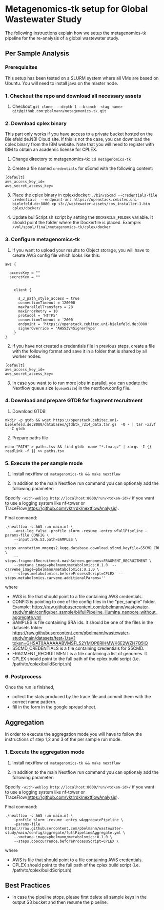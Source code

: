 # Metagenomics-tk setup for Global Wastewater Study

The following instructions explain how we setup the metagenomics-tk pipeline for the re-analysis of a global wastewater study.

## Per Sample Analysis

### Prerequisites

This setup has been tested on a SLURM system where all VMs are based on Ubuntu.
You will need to install java on the master node.

### 1. Checkout the repo and download all necessary assets

1. Checkout `git clone  --depth 1 --branch  <tag name> git@github.com:pbelmann/metagenomics-tk.git`

### 2. Download cplex binary

This part only works if you have access to a private bucket hosted on the Bielefeld de.NBI Cloud site.
If this is not the case, you can download the cplex binary from the IBM website.
Note that you will need to register with IBM to obtain an academic license for CPLEX.


1. Change directory to metagenomics-tk: `cd metagenomics-tk`

2. Create a file named `credentials` for s5cmd with the following content:

```
[default]
aws_access_key_id=
aws_secret_access_key=
```

3. Place the cplex binary in cplex/docker: 
   `./bin/s5cmd --credentials-file credentials  --endpoint-url https://openstack.cebitec.uni-bielefeld.de:8080 cp s3://wastewater-assets/cos_installer-1.bin  cplex/docker/`

4. Update builScript.sh script by setting the `DOCKERILE_FOLDER` variable. It should point the folder where the Dockerfile is placed.
   Example: `/vol/spool/final/metagenomics-tk/cplex/docker`


### 3. Configure metagenomics-tk

1. If you want to upload your results to Object storage, you will have to create AWS config file which looks like this:
   
```
aws {

  accessKey = ""
  secretKey = ""


    client {

      s_3_path_style_access = true
      connectionTimeout = 120000
      maxParallelTransfers = 28 
      maxErrorRetry = 10
      protocol = 'HTTPS'
      connectionTimeout = '2000'
      endpoint = 'https://openstack.cebitec.uni-bielefeld.de:8080'
      signerOverride = 'AWSS3V4SignerType'
    }
}
```

2. If you have not created a credentials file in previous steps, create a file with the following format and save it in a folder
that is shared by all worker nodes.

```
[default]
aws_access_key_id=
aws_secret_access_key=
```

3. In case you want to to run more jobs in parallel, you can update the Nextflow queue size (`queueSize`) in the nextflow.config file. 

### 4. Download and prepare GTDB for fragment recruitment

1. Download GTDB

```
mkdir -p gtdb && wget https://openstack.cebitec.uni-bielefeld.de:8080/databases/gtdbtk_r214_data.tar.gz  -O - | tar -xzvf - -C gtdb
```  

2. Prepare paths file

```
echo "PATH" > paths.tsv && find gtdb -name "*.fna.gz" | xargs -I {} readlink -f {} >> paths.tsv
```

### 5. Execute the per sample mode

1. Install nextflow
`cd metagenomics-tk && make nextflow`

2. In addition to the main Nextflow run command you can optionaly add the following parameter:

Specify `-with-weblog http://localhost:8000/run/<token-id>/` if you want to use a logging system like nf-tower or TraceFlow(https://github.com/vktrrdk/nextflowAnalysis).

Final command:

```
./nextflow -c AWS run main.nf \
    -ansi-log false -profile slurm -resume -entry wFullPipeline -params-file CONFIG \
    --input.SRA.S3.path=SAMPLES \ 
    --steps.annotation.mmseqs2.kegg.database.download.s5cmd.keyfile=S5CMD_CREDENTIALS \
    --steps.fragmentRecruitment.mashScreen.genomes=FRAGMENT_RECRUITMENT \
    --smetana_image=pbelmann/metabolomics:0.1.0  --carveme_image=pbelmann/metabolomics:0.1.0 \
    --steps.metabolomics.beforeProcessScript=CPLEX  --steps.metabolomics.carveme.additionalParams='' 
```

where
  * AWS is file that should point to a file containing AWS credentials.
  * CONFIG is pointing to one of the config files in the "per_sample" folder. Example: https://raw.githubusercontent.com/pbelmann/wastewater-study/main/config/per_sample/bi/fullPipeline_illumina_nanpore_without_aggregate.yml   
  * SAMPLES is file containing SRA ids. It should be one of the files in the datasets folder https://raw.githubusercontent.com/pbelmann/wastewater-study/main/datasets/test-1.tsv?token=GHSAT0AAAAAABVMSFLS2YMOP6RIHMWK6E2WZH7Q5IQ
  * S5CMD_CREDENTIALS is a file containing credentials for S5CMD.
  * FRAGMENT_RECRUITMENT is a file containing a list of genomes. It 
  * CPLEX should point to the full path of the cplex build script (i.e. /path/to/cplex/buildScript.sh)

### 6. Postprocess

Once the run is finished,
 * collect the stats produced by the trace file and commit them with the correct name pattern.
 * fill in the form in the google spread sheet.

## Aggregation

In order to execute the aggregation mode you will have to follow the instructions of step 1,2 and 3 of the per sample run mode.

### 1. Execute the aggregation mode

1. Install nextflow
`cd metagenomics-tk && make nextflow`

2. In addition to the main Nextflow run command you can optionaly add the following parameter:

Specify `-with-weblog http://localhost:8000/run/<token-id>/` if you want to use a logging system like nf-tower or TraceFlow(https://github.com/vktrrdk/nextflowAnalysis).

Final command:

```
./nextflow -c AWS run main.nf \
    -profile slurm -resume -entry wAggregatePipeline \
    -params-file https://raw.githubusercontent.com/pbelmann/wastewater-study/main/config/aggregate/fullPipelineAggregate.yml \
    --smetana_image=pbelmann/metabolomics:0.1.0 \
    --steps.cooccurrence.beforeProcessScript=CPLEX \
```

where
  * AWS is file that should point to a file containing AWS credentials. 
  * CPLEX should point to the full path of the cplex build script (i.e. /path/to/cplex/buildScript.sh)
 
## Best Practices

* In case the pipeline stops, please first delete all sample keys in the output S3 bucket and then resume the pipeline.

